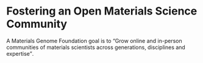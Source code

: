 # Fostering an Open Materials Science Community

A Materials Genome Foundation goal is to <q>Grow online and in-person communities of materials scientists across generations, disciplines and expertise</q>.